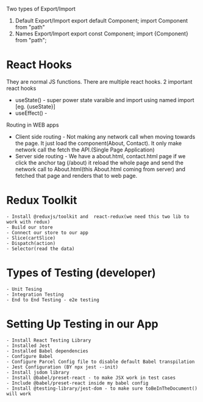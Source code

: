 <!-- Structure of the components
Header
    -Logo
    -Nav Items
Body
    -Search
    -RestaurantContainer
        -RestaurantCard
        -img
        -Name of Res, Star rating, cuisine, deilvery time..
Footer
    -Copyright
    -Links
    -Address
    -Contact -->

Two types of Export/Import

1. Default Export/Import
   export default Component;
   import Component from "path"
2. Names Export/Import
   export const Component;
   import {Component} from "path";

# React Hooks

They are normal JS functions.
There are multiple react hooks.
2 important react hooks

- useState() - super power state varaible and import using named import [eg. {useState}]
- useEffect() -

Routing in WEB apps

- Client side routing - Not making any network call when moving towards the page. It just load the component(About, Contact). It only make network call the fetch the API.(Single Page Application)
- Server side routing - We have a about.html, contact.html page if we click the anchor tag (/about) it reload the whole page and send the network call to About.html(this About.html coming from server) and fetched that page and renders that to web page.

# Redux Toolkit

    - Install @reduxjs/toolkit and  react-redux(we need this two lib to work with redux)
    - Build our store
    - Connect our store to our app
    - Slice(cartSlice)
    - Dispatch(action)
    - Selector(read the data)

# Types of Testing (developer)

    - Unit Tesing
    - Integration Testing
    - End to End Testing - e2e testing

# Setting Up Testing in our App

    - Install React Testing Library
    - Installed Jest
    - Installed Babel dependencies
    - Configure Babel
    - Configure Parcel Config file to disable default Babel transpilation
    - Jest Configuration (BY npx jest --init)
    - Install jsdom library
    - Install @babel/preset-react - to make JSX work in test cases
    - Include @babel/preset-react inside my babel config
    - Install @testing-library/jest-dom - to make sure toBeInTheDocument() will work
